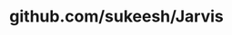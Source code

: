 ---
layout: post
title: github.com/sukeesh/Jarvis
categories: link
tags: [انگلیسی, برنامه‌نویسی]
---
